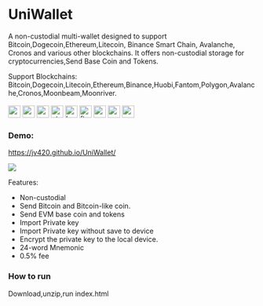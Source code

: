 # UniWallet
 A non-custodial multi-wallet designed to support Bitcoin,Dogecoin,Ethereum,Litecoin, Binance Smart Chain, Avalanche, Cronos and various other blockchains. It offers non-custodial storage for cryptocurrencies,Send Base Coin and Tokens.

Support Blockchains:<br>
Bitcoin,Dogecoin,Litecoin,Ethereum,Binance,Huobi,Fantom,Polygon,Avalanche,Cronos,Moonbeam,Moonriver.<br><br>
<img src="img/BTC.png" width="25" height="25" > 
<img src="img/DOGE.png" width="25" height="25" > 
<img src="img/LTC.png" width="25" height="25" > 
<img src="img/1.png" width="25" height="25" alt="eth"> 
<img src="img/56.png" width="25" height="25" alt="bnb">
<img src="img/250.png" width="25" height="25" alt="ftm">
<img src="img/137.png" width="25" height="25" alt="matic"> 
<img src="img/43114.png" width="25" height="25" alt="matic">
<img src="img/25.png" width="25" height="25" alt="matic">

### Demo:
https://jv420.github.io/UniWallet/

<img src="screen.png" >

Features:
- Non-custodial
- Send Bitcoin and Bitcoin-like coin.
- Send EVM base coin and tokens
- Import Private key
- Import Private key without save to device
- Encrypt the private key to the local device.
- 24-word Mnemonic
- 0.5% fee


### How to run
Download,unzip,run index.html
